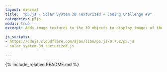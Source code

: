 ```yaml
---
layout: minimal
title:  "p5.js - Solar System 3D Texturized - Coding Challenge #9"
categories: p5js
modal: true
excerpt: Adds image textures to the 3D objects to display images of the planets in our solar system.

js_scripts:
- https://cdnjs.cloudflare.com/ajax/libs/p5.js/0.7.2/p5.js
- solar_system_3d_texturized.js

---
```


{% include_relative README.md %}
